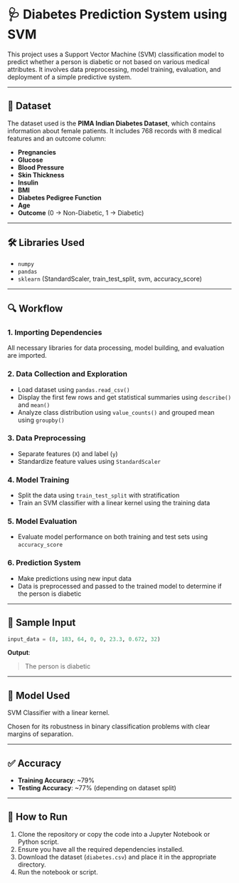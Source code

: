 # 🩺 Diabetes Prediction System using SVM

This project uses a Support Vector Machine (SVM) classification model to predict whether a person is diabetic or not based on various medical attributes. It involves data preprocessing, model training, evaluation, and deployment of a simple predictive system.

---

## 📁 Dataset

The dataset used is the **PIMA Indian Diabetes Dataset**, which contains information about female patients. It includes 768 records with 8 medical features and an outcome column:
- **Pregnancies**
- **Glucose**
- **Blood Pressure**
- **Skin Thickness**
- **Insulin**
- **BMI**
- **Diabetes Pedigree Function**
- **Age**
- **Outcome** (0 → Non-Diabetic, 1 → Diabetic)

---

## 🛠️ Libraries Used

- `numpy`
- `pandas`
- `sklearn` (StandardScaler, train_test_split, svm, accuracy_score)

---

## 🔍 Workflow

### 1. Importing Dependencies
All necessary libraries for data processing, model building, and evaluation are imported.

### 2. Data Collection and Exploration
- Load dataset using `pandas.read_csv()`
- Display the first few rows and get statistical summaries using `describe()` and `mean()`
- Analyze class distribution using `value_counts()` and grouped mean using `groupby()`

### 3. Data Preprocessing
- Separate features (`X`) and label (`y`)
- Standardize feature values using `StandardScaler`

### 4. Model Training
- Split the data using `train_test_split` with stratification
- Train an SVM classifier with a linear kernel using the training data

### 5. Model Evaluation
- Evaluate model performance on both training and test sets using `accuracy_score`

### 6. Prediction System
- Make predictions using new input data
- Data is preprocessed and passed to the trained model to determine if the person is diabetic

---

## 🔮 Sample Input

```python
input_data = (8, 183, 64, 0, 0, 23.3, 0.672, 32)
```

**Output**:  
> The person is diabetic

---

## 🧠 Model Used

SVM Classifier with a linear kernel.

Chosen for its robustness in binary classification problems with clear margins of separation.

---

## ✅ Accuracy

- **Training Accuracy**: ~79%
- **Testing Accuracy**: ~77% (depending on dataset split)

---

## 📌 How to Run

1. Clone the repository or copy the code into a Jupyter Notebook or Python script.
2. Ensure you have all the required dependencies installed.
3. Download the dataset (`diabetes.csv`) and place it in the appropriate directory.
4. Run the notebook or script.
